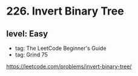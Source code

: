 # 226. Invert Binary Tree
## level: Easy

- tag: The LeetCode Beginner's Guide
- tag: Grind 75

https://leetcode.com/problems/invert-binary-tree/
